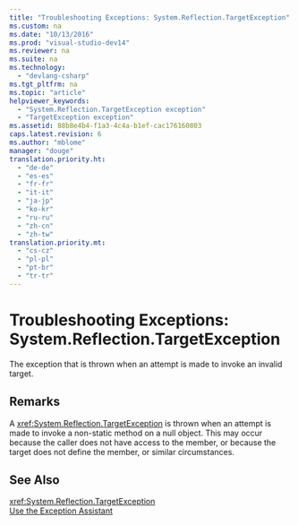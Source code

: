 ```yaml
---
title: "Troubleshooting Exceptions: System.Reflection.TargetException"
ms.custom: na
ms.date: "10/13/2016"
ms.prod: "visual-studio-dev14"
ms.reviewer: na
ms.suite: na
ms.technology: 
  - "devlang-csharp"
ms.tgt_pltfrm: na
ms.topic: "article"
helpviewer_keywords: 
  - "System.Reflection.TargetException exception"
  - "TargetException exception"
ms.assetid: 88b8e4b4-f1a3-4c4a-b1ef-cac176160803
caps.latest.revision: 6
ms.author: "mblome"
manager: "douge"
translation.priority.ht: 
  - "de-de"
  - "es-es"
  - "fr-fr"
  - "it-it"
  - "ja-jp"
  - "ko-kr"
  - "ru-ru"
  - "zh-cn"
  - "zh-tw"
translation.priority.mt: 
  - "cs-cz"
  - "pl-pl"
  - "pt-br"
  - "tr-tr"
---
```

# Troubleshooting Exceptions: System.Reflection.TargetException
The exception that is thrown when an attempt is made to invoke an invalid target.  
  
## Remarks  
 A <xref:System.Reflection.TargetException> is thrown when an attempt is made to invoke a non-static method on a null object. This may occur because the caller does not have access to the member, or because the target does not define the member, or similar circumstances.  
  
## See Also  
 <xref:System.Reflection.TargetException>   
 [Use the Exception Assistant](../Topic/How%20to:%20Use%20the%20Exception%20Assistant.md)